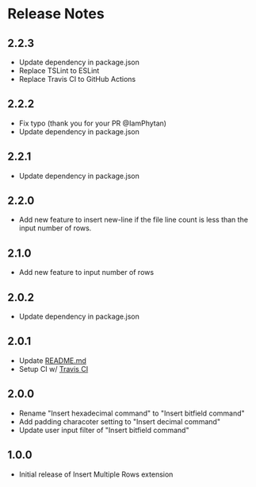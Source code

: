 # Release Notes

## 2.2.3

-   Update dependency in package.json
-   Replace TSLint to ESLint
-   Replace Travis CI to GitHub Actions

## 2.2.2

-   Fix typo (thank you for your PR @IamPhytan)
-   Update dependency in package.json

## 2.2.1

-   Update dependency in package.json

## 2.2.0

-   Add new feature to insert new-line if the file line count is less than the input number of rows.

## 2.1.0

-   Add new feature to input number of rows

## 2.0.2

-   Update dependency in package.json

## 2.0.1

-   Update [README.md](./README.md)
-   Setup CI w/ [Travis CI](https://travis-ci.org/yo-C-ta/insert-multiple-rows)

## 2.0.0

-   Rename "Insert hexadecimal command" to "Insert bitfield command"
-   Add padding characoter setting to "Insert decimal command"
-   Update user input filter of "Insert bitfield command"

## 1.0.0

-   Initial release of Insert Multiple Rows extension
